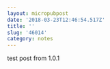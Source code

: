 ```yaml
---
layout: micropubpost
date: '2018-03-23T12:46:54.517Z'
title: ''
slug: '46014'
category: notes
---
```

test post from 1.0.1
